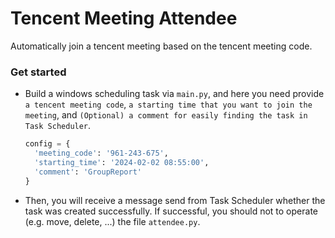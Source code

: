 # Tencent Meeting Attendee

Automatically join a tencent meeting based on the tencent meeting code.

### Get started

- Build a windows scheduling task via `main.py`, and here you need
  provide `a tencent meeting code`, `a starting time that you want to join the meeting`,
  and `(Optional) a comment for easily finding the task in Task Scheduler`.
  ```python
  config = {
    'meeting_code': '961-243-675',
    'starting_time': '2024-02-02 08:55:00',
    'comment': 'GroupReport'
  }
  ```
- Then, you will receive a message send from Task Scheduler whether the task was created successfully. If successful,
  you should not to operate (e.g. move, delete, ...) the file `attendee.py`.
